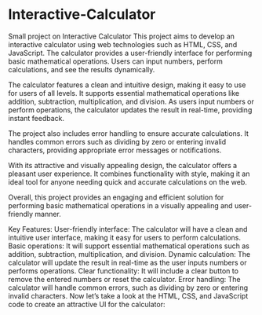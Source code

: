 # Interactive-Calculator
Small project on Interactive Calculator
This project aims to develop an interactive calculator using web technologies such as HTML, CSS, and JavaScript. The calculator provides a user-friendly interface for performing basic mathematical operations. Users can input numbers, perform calculations, and see the results dynamically.

The calculator features a clean and intuitive design, making it easy to use for users of all levels. It supports essential mathematical operations like addition, subtraction, multiplication, and division. As users input numbers or perform operations, the calculator updates the result in real-time, providing instant feedback.

The project also includes error handling to ensure accurate calculations. It handles common errors such as dividing by zero or entering invalid characters, providing appropriate error messages or notifications.

With its attractive and visually appealing design, the calculator offers a pleasant user experience. It combines functionality with style, making it an ideal tool for anyone needing quick and accurate calculations on the web.

Overall, this project provides an engaging and efficient solution for performing basic mathematical operations in a visually appealing and user-friendly manner.

Key Features:
User-friendly interface: The calculator will have a clean and intuitive user interface, making it easy for users to perform calculations.
Basic operations: It will support essential mathematical operations such as addition, subtraction, multiplication, and division.
Dynamic calculation: The calculator will update the result in real-time as the user inputs numbers or performs operations.
Clear functionality: It will include a clear button to remove the entered numbers or reset the calculator.
Error handling: The calculator will handle common errors, such as dividing by zero or entering invalid characters.
Now let’s take a look at the HTML, CSS, and JavaScript code to create an attractive UI for the calculator:
